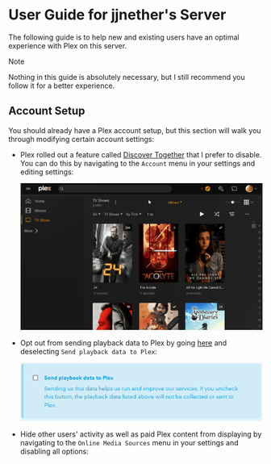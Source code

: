 # User Guide for jjnether's Server

The following guide is to help new and existing users have an optimal experience with Plex on this server.

  > [!NOTE]
  > Nothing in this guide is absolutely necessary, but I still recommend you follow it for a better experience.

## Account Setup

You should already have a Plex account setup, but this section will walk you through modifying certain account settings:

- Plex rolled out a feature called [Discover Together](https://forums.plex.tv/t/discover-together-public-release/857227) that I prefer to disable.
  You can do this by navigating to the `Account` menu in your settings and editing settings:
 
  ![discover](pictures/discover.gif)

- Opt out from sending playback data to Plex by going [here](https://www.plex.tv/about/privacy-legal/privacy-preferences/#opd) and deselecting
  `Send playback data to Plex`:

  ![playback](pictures/playback_data.png)

- Hide other users' activity as well as paid Plex content from displaying by navigating to the `Online Media Sources` menu in your settings and disabling all options:

  
